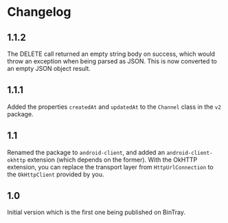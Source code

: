Changelog
=========

## 1.1.2

The DELETE call returned an empty string body on success, which would throw an exception when being parsed as JSON. This is now converted to an empty JSON object result.

## 1.1.1

Added the properties `createdAt` and `updatedAt` to the `Channel` class in the `v2` package.

## 1.1

Renamed the package to `android-client`, and added an `android-client-okhttp` extension (which depends on the former).
With the OkHTTP extension, you can replace the transport layer from `HttpUrlConnection` to the `OkHttpClient` provided by you.

## 1.0

Initial version which is the first one being published on BinTray.


 